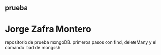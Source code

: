## prueba
# Jorge Zafra Montero

repositorio de prueba mongoDB. primeros pasos con find, deleteMany y el comando load de mongosh